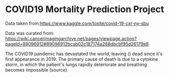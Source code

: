 # COVID19 Mortality Prediction Project

Data taken from:https://www.kaggle.com/toxite/covid-19-cxr-ny-sbu

Data was curated from: https://wiki.cancerimagingarchive.net/pages/viewpage.action?pageId=89096912#89096912bcab02c187174a288dbcbf95d26179e8

The COVID19 pandemic has devastated the world, leaving () dead since it's first appearance in 2019. The primary cause of death is due to a cytokine storm, in which the patient's lungs rapidly deteriorate and breathing becomes impossible (source).
